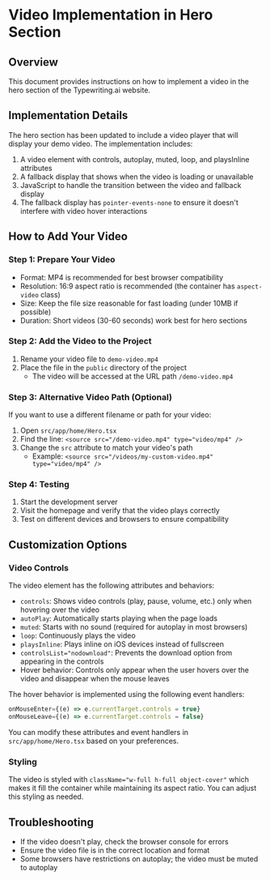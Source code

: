 # Video Implementation in Hero Section

## Overview
This document provides instructions on how to implement a video in the hero section of the Typewriting.ai website.

## Implementation Details
The hero section has been updated to include a video player that will display your demo video. The implementation includes:

1. A video element with controls, autoplay, muted, loop, and playsInline attributes
2. A fallback display that shows when the video is loading or unavailable
3. JavaScript to handle the transition between the video and fallback display
4. The fallback display has `pointer-events-none` to ensure it doesn't interfere with video hover interactions

## How to Add Your Video

### Step 1: Prepare Your Video
- Format: MP4 is recommended for best browser compatibility
- Resolution: 16:9 aspect ratio is recommended (the container has `aspect-video` class)
- Size: Keep the file size reasonable for fast loading (under 10MB if possible)
- Duration: Short videos (30-60 seconds) work best for hero sections

### Step 2: Add the Video to the Project
1. Rename your video file to `demo-video.mp4`
2. Place the file in the `public` directory of the project
   - The video will be accessed at the URL path `/demo-video.mp4`

### Step 3: Alternative Video Path (Optional)
If you want to use a different filename or path for your video:
1. Open `src/app/home/Hero.tsx`
2. Find the line: `<source src="/demo-video.mp4" type="video/mp4" />`
3. Change the `src` attribute to match your video's path
   - Example: `<source src="/videos/my-custom-video.mp4" type="video/mp4" />`

### Step 4: Testing
1. Start the development server
2. Visit the homepage and verify that the video plays correctly
3. Test on different devices and browsers to ensure compatibility

## Customization Options

### Video Controls
The video element has the following attributes and behaviors:
- `controls`: Shows video controls (play, pause, volume, etc.) only when hovering over the video
- `autoPlay`: Automatically starts playing when the page loads
- `muted`: Starts with no sound (required for autoplay in most browsers)
- `loop`: Continuously plays the video
- `playsInline`: Plays inline on iOS devices instead of fullscreen
- `controlsList="nodownload"`: Prevents the download option from appearing in the controls
- Hover behavior: Controls only appear when the user hovers over the video and disappear when the mouse leaves

The hover behavior is implemented using the following event handlers:
```jsx
onMouseEnter={(e) => e.currentTarget.controls = true}
onMouseLeave={(e) => e.currentTarget.controls = false}
```

You can modify these attributes and event handlers in `src/app/home/Hero.tsx` based on your preferences.

### Styling
The video is styled with `className="w-full h-full object-cover"` which makes it fill the container while maintaining its aspect ratio. You can adjust this styling as needed.

## Troubleshooting
- If the video doesn't play, check the browser console for errors
- Ensure the video file is in the correct location and format
- Some browsers have restrictions on autoplay; the video must be muted to autoplay
